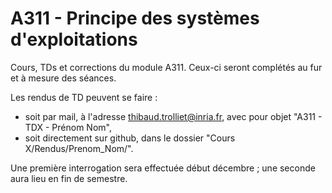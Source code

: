 # A311 - Principe des systèmes d'exploitations

Cours, TDs et corrections du module A311. Ceux-ci seront complétés au fur et à mesure des séances.

Les rendus de TD peuvent se faire :
- soit par mail, à l'adresse thibaud.trolliet@inria.fr, avec pour objet "A311 - TDX - Prénom Nom",
- soit directement sur github, dans le dossier "Cours X/Rendus/Prenom_Nom/".

Une première interrogation sera effectuée début décembre ; une seconde aura lieu en fin de semestre.

